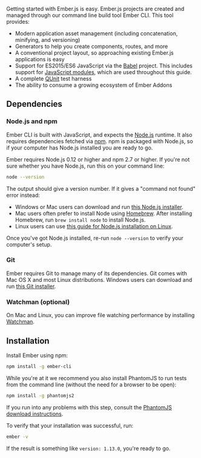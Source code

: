 Getting started with Ember.js is easy. Ember.js projects are created and managed
through our command line build tool Ember CLI.
This tool provides:

* Modern application asset management (including concatenation, minifying, and versioning)
* Generators to help you create components, routes, and more
* A conventional project layout, so approaching existing Ember.js applications is easy
* Support for ES2015/ES6 JavaScript via the [Babel](http://babeljs.io/docs/learn-es2015/)
  project. This includes support for [JavaScript modules](http://exploringjs.com/es6/ch_modules.html), which are used
  throughout this guide.
* A complete [QUnit](https://qunitjs.com/) test harness
* The ability to consume a growing ecosystem of Ember Addons

## Dependencies

### Node.js and npm

Ember CLI is built with JavaScript, and expects the [Node.js](https://nodejs.org/)
runtime. It also requires dependencies fetched via [npm](https://www.npmjs.com/). npm is packaged with Node.js, so if your computer has Node.js
installed you are ready to go.

Ember requires Node.js 0.12 or higher and npm 2.7 or higher.
If you're not sure whether you have Node.js, run this on your
command line:

```bash
node --version
```

The output should give a version number. If it gives a "command not found" error instead:

* Windows or Mac users can download and run [this Node.js installer](http://nodejs.org/download/).
* Mac users often prefer to install Node using [Homebrew](http://brew.sh/). After
installing Homebrew, run `brew install node` to install Node.js.
* Linux users can use [this guide for Node.js installation on Linux](https://github.com/joyent/node/wiki/Installing-Node.js-via-package-manager).

Once you've got Node.js installed, re-run `node --version` to verify your
computer's setup.

### Git

Ember requires Git to manage many of its dependencies. Git comes with Mac OS
X and most Linux distributions. Windows users can
download and run [this Git installer](http://git-scm.com/download/win).

### Watchman (optional)

On Mac and Linux, you can improve file watching performance by installing [Watchman](https://facebook.github.io/watchman/docs/install.html).

## Installation

Install Ember using npm:

```bash
npm install -g ember-cli
```

While you're at it we recommend you also install PhantomJS to run tests from
the command line (without the need for a browser to be open):

```bash
npm install -g phantomjs2
```

If you run into any problems with this step, consult the [PhantomJS download
instructions](http://phantomjs.org/download.html).

To verify that your installation was successful, run:

```bash
ember -v
```

If the result is something like `version: 1.13.0`, you're ready to go.
